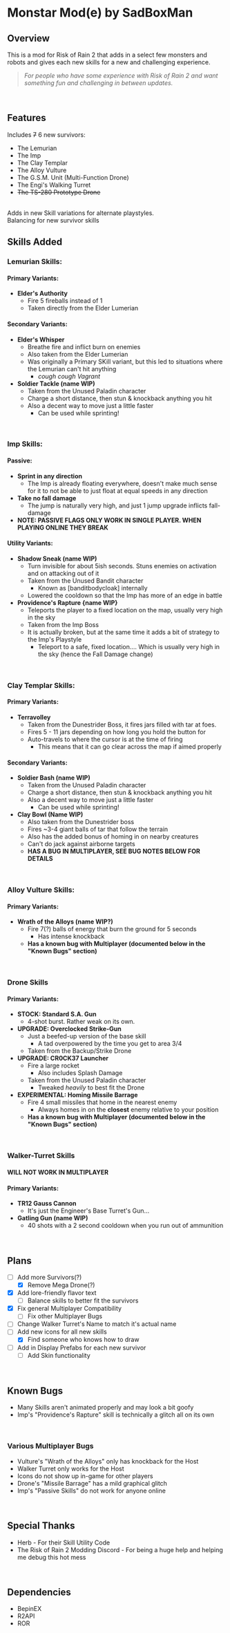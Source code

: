 # Monstar Mod(e) by SadBoxMan

## Overview
This is a mod for Risk of Rain 2 that adds in a select few monsters and robots and gives each new skills for a new and challenging experience.

> *For people who have some experience with Risk of Rain 2 and want something fun and challenging in between updates.*

<br>

## Features
Includes ~~7~~ 6 new survivors:
  - The Lemurian
  - The Imp
  - The Clay Templar
  - The Alloy Vulture
  - The G.S.M. Unit (Multi-Function Drone)
  - The Engi's Walking Turret
  - ~~The TS-280 Prototype Drone~~
<br>
Adds in new Skill variations for alternate playstyles.
<br>Balancing for new survivor skills


## Skills Added
### Lemurian Skills:
#### Primary Variants:
- **Elder's Authority**
  - Fire 5 fireballs instead of 1
  - Taken directly from the Elder Lumerian
#### Secondary Variants:
- **Elder's Whisper**
  - Breathe fire and inflict burn on enemies
  - Also taken from the Elder Lumerian
  - Was originally a Primary SKill variant, but this led to situations where the Lemurian can't hit anything
    - *cough cough Vagrant*
- **Soldier Tackle (name WIP)**
  - Taken from the Unused Paladin character
  - Charge a short distance, then stun & knockback anything you hit
  - Also a decent way to move just a little faster
    - Can be used while sprinting!
    
<br>
 
### Imp Skills:
#### Passive:
- **Sprint in any direction**
  - The Imp is already floating everywhere, doesn't make much sense for it to not be able to just float at equal speeds in any direction
- **Take no fall damage**
  - The jump is naturally very high, and just 1 jump upgrade inflicts fall-damage
- **NOTE: PASSIVE FLAGS ONLY WORK IN SINGLE PLAYER. WHEN PLAYING ONLINE THEY BREAK**
#### Utility Variants:
- **Shadow Sneak (name WIP)**
  - Turn invisible for about 5ish seconds. Stuns enemies on activation and on attacking out of it
  - Taken from the Unused Bandit character
    - Known as [banditbodycloak] internally
  - Lowered the cooldown so that the Imp has more of an edge in battle
- **Providence's Rapture {name WIP}**
  - Teleports the player to a fixed location on the map, usually very high in the sky
  - Taken from the Imp Boss 
  - It is actually broken, but at the same time it adds a bit of strategy to the Imp's Playstyle
    - Teleport to a safe, fixed location.... Which is usually very high in the sky (hence the Fall Damage change)

<br>

### Clay Templar Skills:
#### Primary Variants:
- **Terravolley**
  - Taken from the Dunestrider Boss, it fires jars filled with tar at foes.
  - Fires 5 - 11 jars depending on how long you hold the button for
  - Auto-travels to where the cursor is at the time of firing
    - This means that it can go clear across the map if aimed properly
#### Secondary Variants:
- **Soldier Bash (name WIP)**
  - Taken from the Unused Paladin character
  - Charge a short distance, then stun & knockback anything you hit
  - Also a decent way to move just a little faster
    - Can be used while sprinting!
- **Clay Bowl (Name WIP)**
  - Also taken from the Dunestrider boss
  - Fires ~3-4 giant balls of tar that follow the terrain
  - Also has the added bonus of homing in on nearby creatures
  - Can't do jack against airborne targets
  - **HAS A BUG IN MULTIPLAYER, SEE BUG NOTES BELOW FOR DETAILS**

<br>

### Alloy Vulture Skills:
#### Primary Variants:
- **Wrath of the Alloys (name WIP?)**
  - Fire 7(?) balls of energy that burn the ground for 5 seconds
    - Has intense knockback
  - **Has a known bug with Multiplayer (documented below in the "Known Bugs" section)**
<br>

### Drone Skills
#### Primary Variants:
- **STOCK: Standard S.A. Gun**
  - 4-shot burst. Rather weak on its own.
- **UPGRADE: Overclocked Strike-Gun**
  - Just a beefed-up version of the base skill
     - A tad overpowered by the time you get to area 3/4
  - Taken from the Backup/Strike Drone
- **UPGRADE: CR0CK37 Launcher**
  - Fire a large rocket
    - Also includes Splash Damage
  - Taken from the Unused Paladin character
    - Tweaked *heavily* to best fit the Drone
- **EXPERIMENTAL: Homing Missile Barrage**
  - Fire 4 small missiles that home in the nearest enemy
    - Always homes in on the **closest** enemy relative to your position
  - **Has a known bug with Multiplayer (documented below in the "Known Bugs" section)**


<br>

### Walker-Turret Skills
#### **WILL NOT WORK IN MULTIPLAYER**
#### Primary Variants:
- **TR12 Gauss Cannon**
  - It's just the Engineer's Base Turret's Gun...
- **Gatling Gun (name WIP)**
  - 40 shots with a 2 second cooldown when you run out of ammunition
 
<br>

## Plans
- [ ] Add more Survivors(?)
  - [x] Remove Mega Drone(?)
- [x] Add lore-friendly flavor text
  - [ ] Balance skills to better fit the survivors
- [x] Fix general Multiplayer Compatibility
  - [ ] Fix other Multiplayer Bugs
- [ ] Change Walker Turret's Name to match it's actual name
- [ ] Add new icons for all new skills
  - [x] Find someone who knows how to draw
- [ ] Add in Display Prefabs for each new survivor
  - [ ] Add Skin functionality

<br>

## Known Bugs
- Many Skills aren't animated properly and may look a bit goofy
- Imp's "Providence's Rapture" skill is technically a glitch all on its own

<br>

### Various Multiplayer Bugs
  - Vulture's "Wrath of the Alloys" only has knockback for the Host
  - Walker Turret only works for the Host
  - Icons do not show up in-game for other players
  - Drone's "Missile Barrage" has a mild graphical glitch
  - Imp's "Passive Skills" do not work for anyone online

  
<br>

## Special Thanks
- Herb - For their Skill Utility Code
- The Risk of Rain 2 Modding Discord - For being a huge help and helping me debug this hot mess

<br>
 
## Dependencies
- BepinEX
- R2API
- ROR 
